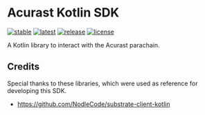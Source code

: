 # Acurast Kotlin SDK

[![stable](https://img.shields.io/github/v/tag/acurast/acurast-kotlin-sdk?label=stable&sort=semver)](https://github.com/acurast/acurast-kotlin-sdk/releases)
[![latest](https://img.shields.io/github/v/tag/acurast/acurast-kotlin-sdk?color=orange&include_prereleases&label=latest)](https://github.com/acurast/acurast-kotlin-sdk/releases)
[![release](https://img.shields.io/jitpack/v/github/acurast/acurast-kotlin-sdk)](https://jitpack.io/#acurast/acurast-kotlin-sdk)
[![license](https://img.shields.io/github/license/acurast/acurast-kotlin-sdk)](https://github.com/acurast/acurast-kotlin-sdk/blob/main/LICENSE)

A Kotlin library to interact with the Acurast parachain.

## Credits

Special thanks to these libraries, which were used as reference for developing this SDK.

- https://github.com/NodleCode/substrate-client-kotlin
